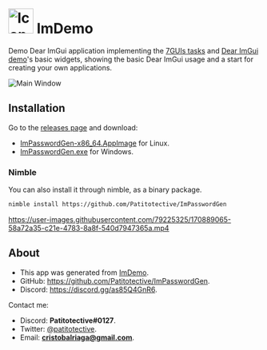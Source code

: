 # <img title="Icon" width=50 height=50 src="https://github.com/Patitotective/ImDemo/blob/main/assets/icon.png"></img> ImDemo
Demo Dear ImGui application implementing the [7GUIs tasks](https://eugenkiss.github.io/7guis/tasks) and [Dear ImGui demo](https://github.com/ocornut/imgui#demo)'s basic widgets, showing the basic Dear ImGui usage and a start for creating your own applications.

![Main Window](https://user-images.githubusercontent.com/79225325/170889400-75694bf8-441b-4c46-b248-e42ccef90d35.png)


## Installation
Go to the [releases page](https://github.com/Patitotective/ImPasswordGen/releases/latest) and download:
- [ImPasswordGen-x86_64.AppImage](https://github.com/Patitotective/ImPasswordGen/releases/latest/download/ImPasswordGen-x86_64.AppImage) for Linux.
- [ImPasswordGen.exe](https://github.com/Patitotective/ImPasswordGen/releases/latest/download/ImPasswordGen.exe) for Windows.

### Nimble
You can also install it through nimble, as a binary package.
```sh
nimble install https://github.com/Patitotective/ImPasswordGen
```

https://user-images.githubusercontent.com/79225325/170889065-58a72a35-c21e-4783-8a8f-540d7947365a.mp4

## About
- This app was generated from [ImDemo](https://github.com/Patitotective/ImDemo).
- GitHub: https://github.com/Patitotective/ImPasswordGen.
- Discord: https://discord.gg/as85Q4GnR6.

Contact me:
- Discord: **Patitotective#0127**.
- Twitter: [@patitotective](https://twitter.com/patitotective).
- Email: **cristobalriaga@gmail.com**.
